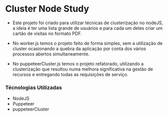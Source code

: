 # Cluster Node Study

* Este projeto foi criado para utilizar técnicas de clusterização no nodeJS, a ideia é ter uma lista grande de usuários e para cada um deles criar um cartão de visitas no formato PDF.

* No worker.js temos o projeto feito de forma simples, sem a utilização de cluster ocasionando a quebra da aplicação por conta dos vários processos abertos simultaneamente.

* No puppeteerCluster.js temos o projeto refatorado, utilizando a clusterização que resultou numa melhora significativa na gestão de recursos e entregando todas as requisições de serviço. 

### Técnologias Utilizadas

- NodeJS
- Puppeteer
- puppeteerCluster
